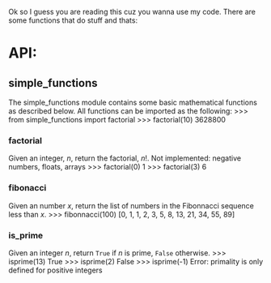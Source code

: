 Ok so I guess you are reading this cuz you wanna use my code. There are some
functions that do stuff and thats:

# API:
## simple_functions
The simple_functions module contains some basic mathematical functions as described below.
All functions can be imported as the following:
    >>> from simple_functions import factorial
    >>> factorial(10)
    3628800

### factorial

Given an integer, $n$, return the factorial, $n!$. 
Not implemented: negative numbers, floats, arrays
    >>> factorial(0)
    1
    >>> factorial(3)
    6

### fibonacci

Given an number $x$, return the list of numbers in the Fibonnacci
sequence less than $x$.
    >>> fibonnacci(100)
    [0, 1, 1, 2, 3, 5, 8, 13, 21, 34, 55, 89] 

### is_prime

Given an integer $n$, return `True` if $n$ is prime, `False` otherwise.
    >>> isprime(13)
    True
    >>> isprime(2)
    False
    >>> isprime(-1)
    Error: primality is only defined for positive integers

